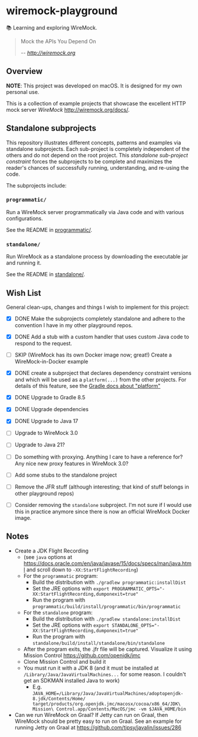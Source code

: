 # wiremock-playground 

📚 Learning and exploring WireMock.

> Mock the APIs You Depend On
> 
> -- <cite>http://wiremock.org</cite>


## Overview

**NOTE**: This project was developed on macOS. It is designed for my own personal use.

This is a collection of example projects that showcase the excellent HTTP mock server _WireMock_ 
<http://wiremock.org/docs/>.


## Standalone subprojects

This repository illustrates different concepts, patterns and examples via standalone subprojects. Each sub-project is
completely independent of the others and do not depend on the root project. This _standalone sub-project constraint_
forces the subprojects to be complete and maximizes the reader's chances of successfully running, understanding, and
re-using the code.

The subprojects include:


### `programmatic/`

Run a WireMock server programmatically via Java code and with various configurations.

See the README in [programmatic/](programmatic/).


### `standalone/`

Run WireMock as a standalone process by downloading the executable jar and running it.

See the README in [standalone/](standalone/).


## Wish List

General clean-ups, changes and things I wish to implement for this project:

* [x] DONE Make the subprojects completely standalone and adhere to the convention I have in my other playground repos.
* [x] DONE Add a stub with a custom handler that uses custom Java code to respond to the request.
* [ ] SKIP (WireMock has its own Docker image now; great!) Create a WireMock-in-Docker example
* [x] DONE create a subproject that declares dependency constraint versions and which will be used as a `platform(...)`
  from the other projects. For details of this feature, see the [Gradle docs about "platform"](https://docs.gradle.org/current/userguide/platforms.html)
* [x] DONE Upgrade to Gradle 8.5
* [x] DONE Upgrade dependencies
* [x] DONE Upgrade to Java 17
* [ ] Upgrade to WireMock 3.0
* [ ] Upgrade to Java 21?
* [ ] Do something with proxying. Anything I care to have a reference for? Any nice new proxy features in WireMock 3.0?
* [ ] Add some stubs to the standalone project
* [ ] Remove the JFR stuff (although interesting; that kind of stuff belongs in other playground repos)
* [ ] Consider removing the `standalone` subproject. I'm not sure if I would use this in practice anymore since there is
  now an official WireMock Docker image.


## Notes

* Create a JDK Flight Recording
  * (see `java` options at <https://docs.oracle.com/en/java/javase/15/docs/specs/man/java.html> and scroll down to `-XX:StartFlightRecording`)
  * For the `programmatic` program:
    * Build the distribution with `./gradlew programmatic:installDist`
    * Set the JRE options with `export PROGRAMMATIC_OPTS="-XX:StartFlightRecording,dumponexit=true"`
    * Run the program with `programmatic/build/install/programmatic/bin/programmatic`
  * For the `standalone` program:
    * Build the distribution with `./gradlew standalone:installDist`
    * Set the JRE options with `export STANDALONE_OPTS="-XX:StartFlightRecording,dumponexit=true"`
    * Run the program with `standalone/build/install/standalone/bin/standalone`
  * After the program exits, the .jfr file will be captured. Visualize it using Mission Control <https://github.com/openjdk/jmc>
  * Clone Mission Control and build it
  * You must run it with a JDK 8 (and it must be installed at `/Library/Java/JavaVirtualMachines...` for some reason. I couldn't get an SDKMAN installed Java to work)
    * E.g. `JAVA_HOME=/Library/Java/JavaVirtualMachines/adoptopenjdk-8.jdk/Contents/Home/ target/products/org.openjdk.jmc/macosx/cocoa/x86_64/JDK\ Mission\ Control.app/Contents/MacOS/jmc -vm $JAVA_HOME/bin`
* Can we run WireMock on Graal? If Jetty can run on Graal, then WireMock should be pretty easy to run on Graal. See an
  example for running Jetty on Graal at <https://github.com/tipsy/javalin/issues/286>
